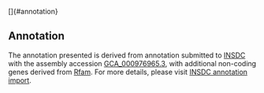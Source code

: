 []{#annotation}

Annotation
----------

The annotation presented is derived from annotation submitted to
[INSDC](http://www.insdc.org) with the assembly accession
[GCA\_000976965.3](http://www.ebi.ac.uk/ena/data/view/GCA_000976965.3),
with additional non-coding genes derived from
[Rfam](http://rfam.xfam.org/). For more details, please visit [INSDC
annotation
import](http://ensemblgenomes.org/info/data/insdc_annotation).

